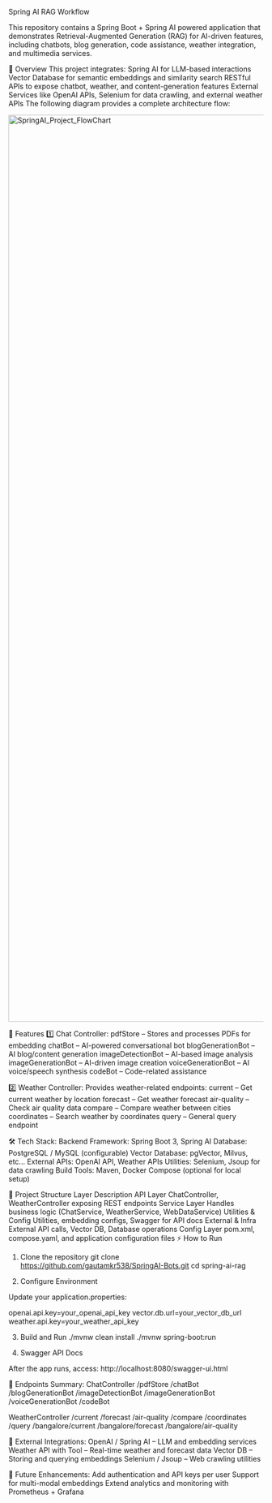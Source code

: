 Spring AI RAG Workflow

This repository contains a Spring Boot + Spring AI powered application that demonstrates Retrieval-Augmented Generation (RAG) for AI-driven features, including chatbots, blog generation, code assistance, weather integration, and multimedia services.

📌 Overview
This project integrates:
Spring AI for LLM-based interactions
Vector Database for semantic embeddings and similarity search
RESTful APIs to expose chatbot, weather, and content-generation features
External Services like OpenAI APIs, Selenium for data crawling, and external weather APIs
The following diagram provides a complete architecture flow:

<img width="3840" height="1788" alt="SpringAI_Project_FlowChart" src="https://github.com/user-attachments/assets/6e580dea-fe78-48c0-a2e3-cb30a1d71211" />


🚀 Features
1️⃣ Chat Controller:
pdfStore – Stores and processes PDFs for embedding
chatBot – AI-powered conversational bot
blogGenerationBot – AI blog/content generation
imageDetectionBot – AI-based image analysis
imageGenerationBot – AI-driven image creation
voiceGenerationBot – AI voice/speech synthesis
codeBot – Code-related assistance

2️⃣ Weather Controller:
Provides weather-related endpoints:
current – Get current weather by location
forecast – Get weather forecast
air-quality – Check air quality data
compare – Compare weather between cities
coordinates – Search weather by coordinates
query – General query endpoint

🛠 Tech Stack:
Backend Framework: Spring Boot 3, Spring AI
Database: PostgreSQL / MySQL (configurable)
Vector Database: pgVector, Milvus, etc...
External APIs: OpenAI API, Weather APIs
Utilities: Selenium, Jsoup for data crawling
Build Tools: Maven, Docker Compose (optional for local setup)

📂 Project Structure
Layer	Description
API Layer	ChatController, WeatherController exposing REST endpoints
Service Layer	Handles business logic (ChatService, WeatherService, WebDataService)
Utilities & Config	Utilities, embedding configs, Swagger for API docs
External & Infra	External API calls, Vector DB, Database operations
Config Layer	pom.xml, compose.yaml, and application configuration files
⚡ How to Run
1. Clone the repository
git clone https://github.com/gautamkr538/SpringAI-Bots.git
cd spring-ai-rag

2. Configure Environment

Update your application.properties:

openai.api.key=your_openai_api_key
vector.db.url=your_vector_db_url
weather.api.key=your_weather_api_key

3. Build and Run
./mvnw clean install
./mvnw spring-boot:run

4. Swagger API Docs

After the app runs, access:
http://localhost:8080/swagger-ui.html

📜 Endpoints Summary:
ChatController
/pdfStore
/chatBot
/blogGenerationBot
/imageDetectionBot
/imageGenerationBot
/voiceGenerationBot
/codeBot

WeatherController
/current
/forecast
/air-quality
/compare
/coordinates
/query
/bangalore/current
/bangalore/forecast
/bangalore/air-quality

🔗 External Integrations:
OpenAI / Spring AI – LLM and embedding services
Weather API with Tool – Real-time weather and forecast data
Vector DB – Storing and querying embeddings
Selenium / Jsoup – Web crawling utilities

🧩 Future Enhancements:
Add authentication and API keys per user
Support for multi-modal embeddings
Extend analytics and monitoring with Prometheus + Grafana
